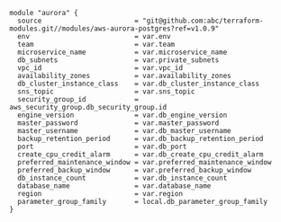     module "aurora" {
      source                       = "git@github.com:abc/terraform-modules.git//modules/aws-aurora-postgres?ref=v1.0.9"
      env                          = var.env
      team                         = var.team
      microservice_name            = var.microservice_name
      db_subnets                   = var.private_subnets
      vpc_id                       = var.vpc_id
      availability_zones           = var.availability_zones
      db_cluster_instance_class    = var.db_cluster_instance_class
      sns_topic                    = var.sns_topic
      security_group_id            = aws_security_group.db_security_group.id
      engine_version               = var.db_engine_version
      master_password              = var.master_password
      master_username              = var.db_master_username
      backup_retention_period      = var.db_backup_retention_period
      port                         = var.db_port
      create_cpu_credit_alarm      = var.db_create_cpu_credit_alarm
      preferred_maintenance_window = var.preferred_maintenance_window
      preferred_backup_window      = var.preferred_backup_window
      db_instance_count            = var.db_instance_count
      database_name                = var.database_name
      region                       = var.region
      parameter_group_family       = local.db_parameter_group_family
    }
